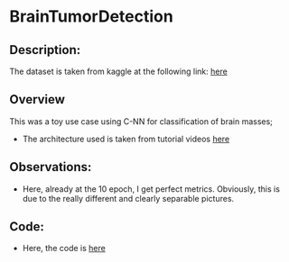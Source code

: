 # BrainTumorDetection
## Description:
The dataset is taken from kaggle at the following link: [here](https://www.kaggle.com/datasets/navoneel/brain-mri-images-for-brain-tumor-detection/code)

## Overview
This was a toy use case using C-NN for classification of brain masses;
- The architecture used is taken from tutorial videos [here](https://www.youtube.com/@MLDawn)

## Observations:
- Here, already at the 10 epoch, I get perfect metrics. Obviously, this is due to the really different and clearly separable pictures.

## Code:
- Here, the code is [here](https://github.com/SimBoex/BrainTumorDetection_MRI/blob/b83e07beea37d08ff3e7bd0386ffa523ee051aa9/CNN_Model.ipynb)
